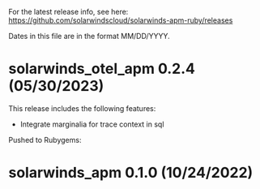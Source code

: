 For the latest release info, see here:
https://github.com/solarwindscloud/solarwinds-apm-ruby/releases

Dates in this file are in the format MM/DD/YYYY.

# solarwinds_otel_apm 0.2.4 (05/30/2023)

This release includes the following features:

* Integrate marginalia for trace context in sql

Pushed to Rubygems:

# solarwinds_apm 0.1.0 (10/24/2022)
